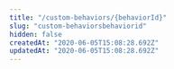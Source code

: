 ```yaml
---
title: "/custom-behaviors/{behaviorId}"
slug: "custom-behaviorsbehaviorid"
hidden: false
createdAt: "2020-06-05T15:08:28.692Z"
updatedAt: "2020-06-05T15:08:28.692Z"
---
```

